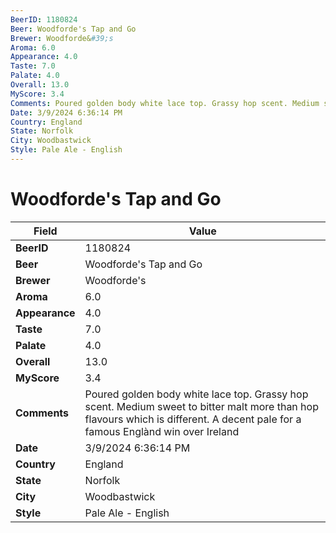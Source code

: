 ```yaml
---
BeerID: 1180824
Beer: Woodforde's Tap and Go
Brewer: Woodforde&#39;s
Aroma: 6.0
Appearance: 4.0
Taste: 7.0
Palate: 4.0
Overall: 13.0
MyScore: 3.4
Comments: Poured golden body white lace top. Grassy hop scent. Medium sweet to bitter malt more than hop flavours which is different. A decent pale for a famous Englànd win over Ireland
Date: 3/9/2024 6:36:14 PM
Country: England
State: Norfolk
City: Woodbastwick
Style: Pale Ale - English
---
```


# Woodforde's Tap and Go

| Field         | Value |
|---------------|-------|
| **BeerID** | 1180824 |
| **Beer** | Woodforde's Tap and Go |
| **Brewer** | Woodforde&#39;s |
| **Aroma** | 6.0 |
| **Appearance** | 4.0 |
| **Taste** | 7.0 |
| **Palate** | 4.0 |
| **Overall** | 13.0 |
| **MyScore** | 3.4 |
| **Comments** | Poured golden body white lace top. Grassy hop scent. Medium sweet to bitter malt more than hop flavours which is different. A decent pale for a famous Englànd win over Ireland  |
| **Date** | 3/9/2024 6:36:14 PM |
| **Country** | England |
| **State** | Norfolk |
| **City** | Woodbastwick |
| **Style** | Pale Ale - English |

